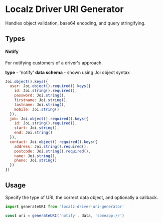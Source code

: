 # Localz Driver URI Generator

Handles object validation, base64 encoding, and query stringifying.

## Types

#### Notify

For notifying customers of a driver's approach.

**type** - 'notify'
**data schema** - shown using Joi object syntax
```javascript
Joi.object().keys({
  user: Joi.object().required().keys({
    id: Joi.string().required(),
    password: Joi.string(),
    firstname: Joi.string(),
    lastname: Joi.string(),
    mobile: Joi.string()
  }),
  job: Joi.object().required().keys({
    id: Joi.string().required(),
    start: Joi.string(),
    end: Joi.string()
  }),
  contact: Joi.object().required().keys({
    address: Joi.string().required(),
    postcode: Joi.string().required(),
    name: Joi.string(),
    phone: Joi.string()
  })
})
```

## Usage

Specify the type of URI, the correct data object, and optionally a callback.

```javascript
import generateURI from 'localz-driver-uri-generator'

const uri = generateURI('notify', data, 'someapp://')
```